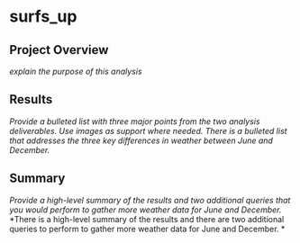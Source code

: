 # surfs_up
## Project Overview
*explain the purpose of this analysis*
## Results
*Provide a bulleted list with three major points from the two analysis deliverables. Use images as support where needed.*
*There is a bulleted list that addresses the three key differences in weather between June and December.*
## Summary
*Provide a high-level summary of the results and two additional queries that you would perform to gather more weather data for June and December.*
*There is a high-level summary of the results and there are two additional queries to perform to gather more weather data for June and December. *
